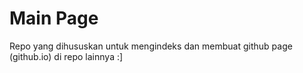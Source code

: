 # Main Page

Repo yang dihususkan untuk mengindeks dan membuat github page (github.io) di repo lainnya :]
